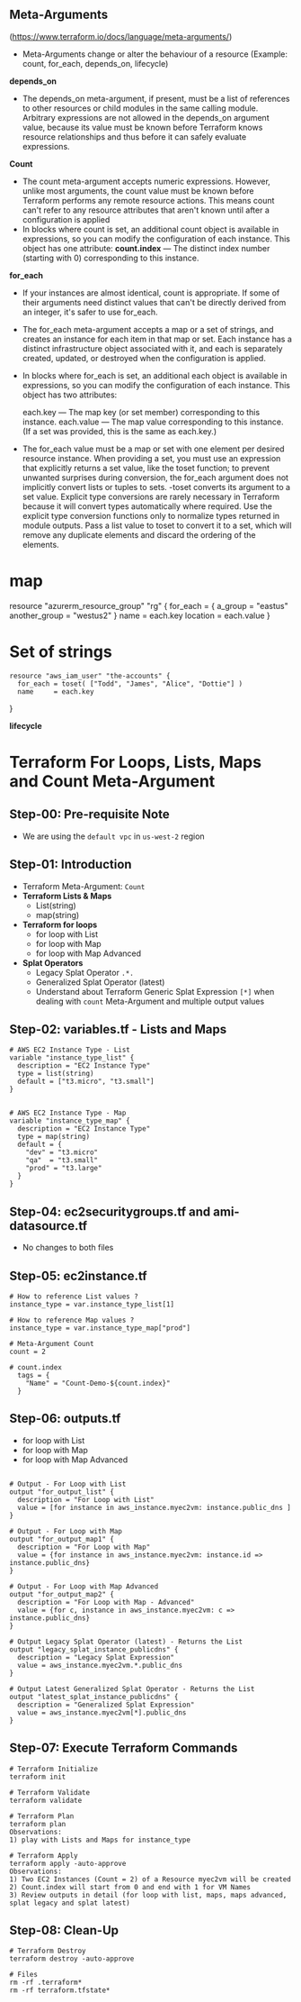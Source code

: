 ## Meta-Arguments
(https://www.terraform.io/docs/language/meta-arguments/)
- Meta-Arguments change or alter the behaviour of a resource (Example: count, for_each, depends_on, lifecycle)

**depends_on**
- The depends_on meta-argument, if present, must be a list of references to other resources or child modules in the same calling module. Arbitrary expressions are not allowed in the depends_on argument value, because its value must be known before Terraform knows resource relationships and thus before it can safely evaluate expressions.

**Count**
- The count meta-argument accepts numeric expressions. However, unlike most arguments, the count value must be known before Terraform performs any remote resource actions. This means count can't refer to any resource attributes that aren't known until after a configuration is applied
- In blocks where count is set, an additional count object is available in expressions, so you can modify the configuration of each instance. This object has one attribute: **count.index** — The distinct index number (starting with 0) corresponding to this instance.

**for_each**
- If your instances are almost identical, count is appropriate. If some of their arguments need distinct values that can't be directly derived from an integer, it's safer to use for_each.
- The for_each meta-argument accepts a map or a set of strings, and creates an instance for each item in that map or set. Each instance has a distinct infrastructure object associated with it, and each is separately created, updated, or destroyed when the configuration is applied.
- In blocks where for_each is set, an additional each object is available in expressions, so you can modify the configuration of each instance. This object has two attributes:

  each.key — The map key (or set member) corresponding to this instance.
  each.value — The map value corresponding to this instance. (If a set was provided, this is the same as each.key.)
- The for_each value must be a map or set with one element per desired resource instance. When providing a set, you must use an expression that explicitly returns a set value, like the toset function; to prevent unwanted surprises during conversion, the for_each argument does not implicitly convert lists or tuples to sets.
  -toset converts its argument to a set value. Explicit type conversions are rarely necessary in Terraform because it will convert types automatically where required. Use the explicit type conversion functions only to normalize types returned in module outputs. Pass a list value to toset to convert it to a set, which will remove any duplicate elements and discard the ordering of the elements.

# map
resource "azurerm_resource_group" "rg" {
for_each = {
a_group = "eastus"
another_group = "westus2"
}
name     = each.key
location = each.value
}

# Set of strings
    resource "aws_iam_user" "the-accounts" {
      for_each = toset( ["Todd", "James", "Alice", "Dottie"] )
      name     = each.key
}

**lifecycle**





# Terraform For Loops, Lists, Maps and Count Meta-Argument

## Step-00: Pre-requisite Note
- We are using the `default vpc` in `us-west-2` region

## Step-01: Introduction
- Terraform Meta-Argument: `Count`
- **Terraform Lists & Maps**
  - List(string)
  - map(string)
- **Terraform for loops**
  - for loop with List
  - for loop with Map
  - for loop with Map Advanced
- **Splat Operators**
  - Legacy Splat Operator `.*.`
  - Generalized Splat Operator (latest)
  - Understand about Terraform Generic Splat Expression `[*]` when dealing with `count` Meta-Argument and multiple output values



## Step-02: variables.tf - Lists and Maps
```t
# AWS EC2 Instance Type - List
variable "instance_type_list" {
  description = "EC2 Instance Type"
  type = list(string)
  default = ["t3.micro", "t3.small"]
}


# AWS EC2 Instance Type - Map
variable "instance_type_map" {
  description = "EC2 Instance Type"
  type = map(string)
  default = {
    "dev" = "t3.micro"
    "qa"  = "t3.small"
    "prod" = "t3.large"
  }
}
```

## Step-04: ec2securitygroups.tf and ami-datasource.tf
- No changes to both files

## Step-05: ec2instance.tf
```t
# How to reference List values ?
instance_type = var.instance_type_list[1]

# How to reference Map values ?
instance_type = var.instance_type_map["prod"]

# Meta-Argument Count
count = 2

# count.index
  tags = {
    "Name" = "Count-Demo-${count.index}"
  }
```

## Step-06: outputs.tf
- for loop with List
- for loop with Map
- for loop with Map Advanced
```t

# Output - For Loop with List
output "for_output_list" {
  description = "For Loop with List"
  value = [for instance in aws_instance.myec2vm: instance.public_dns ]
}

# Output - For Loop with Map
output "for_output_map1" {
  description = "For Loop with Map"
  value = {for instance in aws_instance.myec2vm: instance.id => instance.public_dns}
}

# Output - For Loop with Map Advanced
output "for_output_map2" {
  description = "For Loop with Map - Advanced"
  value = {for c, instance in aws_instance.myec2vm: c => instance.public_dns}
}

# Output Legacy Splat Operator (latest) - Returns the List
output "legacy_splat_instance_publicdns" {
  description = "Legacy Splat Expression"
  value = aws_instance.myec2vm.*.public_dns
}  

# Output Latest Generalized Splat Operator - Returns the List
output "latest_splat_instance_publicdns" {
  description = "Generalized Splat Expression"
  value = aws_instance.myec2vm[*].public_dns
}
```

## Step-07: Execute Terraform Commands
```t
# Terraform Initialize
terraform init

# Terraform Validate
terraform validate

# Terraform Plan
terraform plan
Observations:
1) play with Lists and Maps for instance_type

# Terraform Apply
terraform apply -auto-approve
Observations:
1) Two EC2 Instances (Count = 2) of a Resource myec2vm will be created
2) Count.index will start from 0 and end with 1 for VM Names
3) Review outputs in detail (for loop with list, maps, maps advanced, splat legacy and splat latest)
```
                                                                                                                                                                   
## Step-08: Clean-Up
```t
# Terraform Destroy
terraform destroy -auto-approve

# Files
rm -rf .terraform*
rm -rf terraform.tfstate*
```
